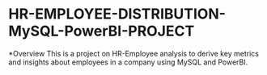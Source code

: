# HR-EMPLOYEE-DISTRIBUTION-MySQL-PowerBI-PROJECT
*Overview
This is a project on HR-Employee analysis to derive key metrics and insights about employees in a company using MySQL and PowerBI. 

